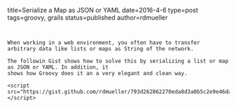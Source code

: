 title=Serialize a Map as JSON or YAML
date=2016-4-6
type=post
tags=groovy, grails
status=published
author=rdmueller
~~~~~~


When working in a web environment, you often have to transfer arbitrary data like lists or maps as String of the network.

The followin Gist shows how to solve this by serializing a list or map as JSON or YAML. In addition, it 
shows how Groovy does it an a very elegant and clean way.

<script src="https://gist.github.com/rdmueller/793d262862270eda8d3a0b5c2e9e46da.js"></script>
